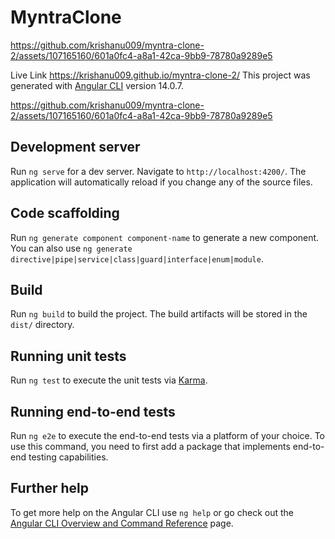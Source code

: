 # MyntraClone 

https://github.com/krishanu009/myntra-clone-2/assets/107165160/601a0fc4-a8a1-42ca-9bb9-78780a9289e5

Live Link https://krishanu009.github.io/myntra-clone-2/
This project was generated with [Angular CLI](https://github.com/angular/angular-cli) version 14.0.7.


https://github.com/krishanu009/myntra-clone-2/assets/107165160/601a0fc4-a8a1-42ca-9bb9-78780a9289e5


## Development server

Run `ng serve` for a dev server. Navigate to `http://localhost:4200/`. The application will automatically reload if you change any of the source files.

## Code scaffolding

Run `ng generate component component-name` to generate a new component. You can also use `ng generate directive|pipe|service|class|guard|interface|enum|module`.

## Build

Run `ng build` to build the project. The build artifacts will be stored in the `dist/` directory.

## Running unit tests

Run `ng test` to execute the unit tests via [Karma](https://karma-runner.github.io).

## Running end-to-end tests

Run `ng e2e` to execute the end-to-end tests via a platform of your choice. To use this command, you need to first add a package that implements end-to-end testing capabilities.

## Further help

To get more help on the Angular CLI use `ng help` or go check out the [Angular CLI Overview and Command Reference](https://angular.io/cli) page.
